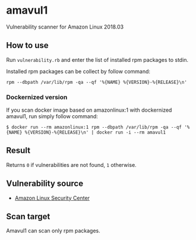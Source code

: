 # amavul1
Vulnerability scanner for Amazon Linux 2018.03

## How to use

Run `vulnerability.rb` and enter the list of installed rpm packages to stdin.

Installed rpm packages can be collect by follow command:

```
rpm --dbpath /var/lib/rpm -qa --qf '%{NAME} %{VERSION}-%{RELEASE}\n'
```

### Dockernized version

If you scan docker image based on amazonlinux:1 with dockernized amavul1, run simply follow command:

```
$ docker run --rm amazonlinux:1 rpm --dbpath /var/lib/rpm -qa --qf '%{NAME} %{VERSION}-%{RELEASE}\n' | docker run -i --rm amavul1
```

## Result

Returns `0` if vulnerabilities are not found, `1` otherwise.


## Vulnerability source

* [Amazon Linux Security Center](https://alas.aws.amazon.com/)

## Scan target

Amavul1 can scan only rpm packages.
